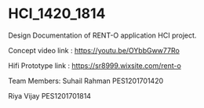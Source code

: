 # HCI_1420_1814
Design Documentation of RENT-O application HCI project.

Concept video link : https://youtu.be/OYbbGww77Ro

Hifi Prototype link : https://sr8999.wixsite.com/rent-o

Team Members: 
Suhail Rahman PES1201701420

Riya Vijay PES1201701814
